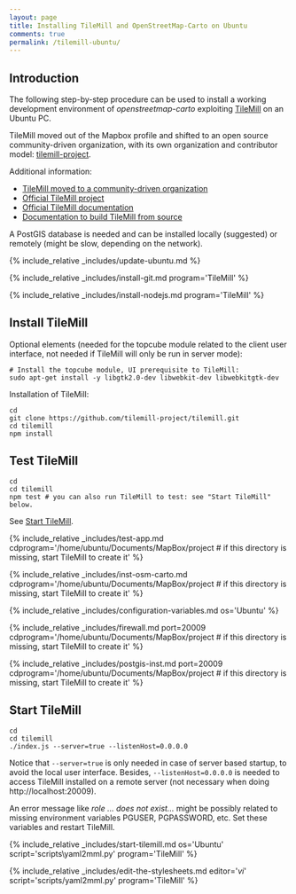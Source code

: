 ```yaml
---
layout: page
title: Installing TileMill and OpenStreetMap-Carto on Ubuntu
comments: true
permalink: /tilemill-ubuntu/
---
```


## Introduction

The following step-by-step procedure can be used to install a working development environment of *openstreetmap-carto* exploiting [TileMill](http://wiki.openstreetmap.org/wiki/TileMill) on an Ubuntu PC.

TileMill moved out of the Mapbox profile and shifted to an open source community-driven organization, with its own organization and contributor model: [tilemill-project](https://github.com/tilemill-project/tilemill).

Additional information:

* [TileMill moved to a community-driven organization](https://www.mapbox.com/blog/fall-cleaning/)
* [Official TileMill project](https://github.com/tilemill-project/tilemill)
* [Official TileMill documentation](http://tilemill-project.github.io/tilemill/docs/manual/)
* [Documentation to build TileMill from source](http://tilemill-project.github.io/tilemill/docs/source/)

A PostGIS database is needed and can be installed locally (suggested) or remotely (might be slow, depending on the network).

{% include_relative _includes/update-ubuntu.md %}

{% include_relative _includes/install-git.md program='TileMill' %}

{% include_relative _includes/install-nodejs.md program='TileMill' %}

## Install TileMill

Optional elements (needed for the topcube module related to the client user interface, not needed if TileMill will only be run in server mode):

    # Install the topcube module, UI prerequisite to TileMill:
    sudo apt-get install -y libgtk2.0-dev libwebkit-dev libwebkitgtk-dev

Installation of TileMill:

    cd
    git clone https://github.com/tilemill-project/tilemill.git
    cd tilemill
    npm install

## Test TileMill

```
cd
cd tilemill
npm test # you can also run TileMill to test: see "Start TileMill" below.
```
    
See [Start TileMill](#start-tilemill).

{% include_relative _includes/test-app.md cdprogram='/home/ubuntu/Documents/MapBox/project # if this directory is missing, start TileMill to create it' %}

{% include_relative _includes/inst-osm-carto.md cdprogram='/home/ubuntu/Documents/MapBox/project # if this directory is missing, start TileMill to create it' %}

{% include_relative _includes/configuration-variables.md os='Ubuntu' %}

{% include_relative _includes/firewall.md port=20009 cdprogram='/home/ubuntu/Documents/MapBox/project # if this directory is missing, start TileMill to create it' %}

{% include_relative _includes/postgis-inst.md port=20009 cdprogram='/home/ubuntu/Documents/MapBox/project # if this directory is missing, start TileMill to create it' %}

## Start TileMill

    cd
    cd tilemill
    ./index.js --server=true --listenHost=0.0.0.0

Notice that `--server=true` is only needed in case of server based startup, to avoid the local user interface. Besides, `--listenHost=0.0.0.0` is needed to access TileMill installed on a remote server (not necessary when doing http://localhost:20009).

An error message like *role ... does not exist...* might be possibly related to missing environment variables PGUSER, PGPASSWORD, etc. Set these variables and restart TileMill.

{% include_relative _includes/start-tilemill.md os='Ubuntu' script='scripts\yaml2mml.py' program='TileMill' %}

{% include_relative _includes/edit-the-stylesheets.md editor='*vi*' script='scripts/yaml2mml.py' program='TileMill' %}
